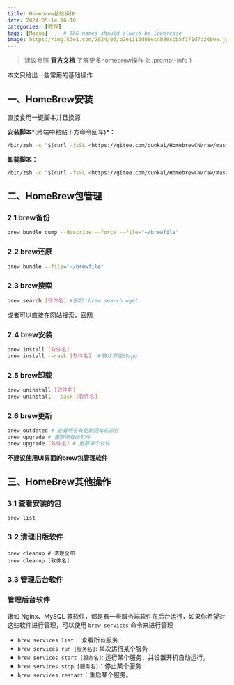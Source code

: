 ```yaml
---
title: Homebrew基础操作
date: 2024-05-14 16:10
categories: [教程]
tags: [Macos]     # TAG names should always be lowercase
image: https://img.k3e1.com/2024/06/b2e1116d08ecdb99cbb5f171d7d26bee.jpg
---
```


> 建议参照 [**官方文档**](https://docs.brew.sh) 了解更多homebrew操作
{: .prompt-info }

本文只给出一些常用的基础操作

## 一、HomeBrew安装

直接食用一键脚本并且换源

**安装脚本***(终端中粘贴下方命令回车)***：**

```bash
/bin/zsh -c "$(curl -fsSL <https://gitee.com/cunkai/HomebrewCN/raw/master/Homebrew.sh>)"
```

**卸载脚本：**

```bash
/bin/zsh -c "$(curl -fsSL <https://gitee.com/cunkai/HomebrewCN/raw/master/HomebrewUninstall.sh>)"
```

## 二、HomeBrew包管理

### 2.1 brew备份

```bash
brew bundle dump --describe --force --file="~/brewfile"
```

### 2.2 brew还原

```bash
brew bundle --file="~/brewfile"
```

### 2.3 brew搜索

```bash
brew search [软件名] #例如：brew search wget
```

或者可以直接在网站搜索，[官网](https://brew.sh)

### 2.4 brew安装

```bash
brew install [软件名]
brew install --cask [软件名]  #带UI界面的app
```

### 2.5 brew卸载

```bash
brew uninstall [软件名]
brew uninstall --cask [软件名]
```

### 2.6 brew更新

```bash
brew outdated # 查看所有有更新版本的软件
brew upgrade # 更新所有的软件
brew upgrade [软件名] # 更新单个软件
```

**不建议使用UI界面的brew包管理软件**



## 三、HomeBrew其他操作

### 3.1 查看安装的包

```
brew list
```

### 3.2 清理旧版软件

```
brew cleanup # 清理全部
brew cleanup [软件名]
```

### 3.3 管理后台软件

### 管理后台软件

诸如 Nginx、MySQL 等软件，都是有一些服务端软件在后台运行，如果你希望对这些软件进行管理，可以使用 `brew services` 命令来进行管理

- `brew services list`： 查看所有服务
- `brew services run [服务名]`: 单次运行某个服务
- `brew services start [服务名]`: 运行某个服务，并设置开机自动运行。
- `brew services stop [服务名]`：停止某个服务
- `brew services restart`：重启某个服务。

